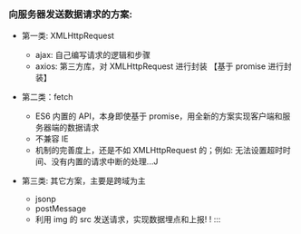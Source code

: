 ### 向服务器发送数据请求的方案:

- 第一类: XMLHttpRequest
  - ajax: 自己编写请求的逻辑和步骤
  - axios: 第三方库，对 XMLHttpRequest 进行封装 【基于 promise 进行封装】
- 第二类：fetch

  - ES6 内置的 API，本身即使基于 promise，用全新的方案实现客户端和服务器端的数据请求
  - 不兼容 IE
  - 机制的完善度上，还是不如 XMLHttpRequest 的；例如: 无法设置超时时间、没有内置的请求中断的处理...J

- 第三类: 其它方案，主要是跨域为主
  - jsonp
  - postMessage
  - 利用 img 的 src 发送请求，实现数据埋点和上报! !
    :::
